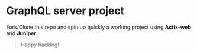 # GraphQL server project
Fork/Clone this repo and spin up quickly a working project using **Actix-web** and **Juniper**

> Happy hacking!